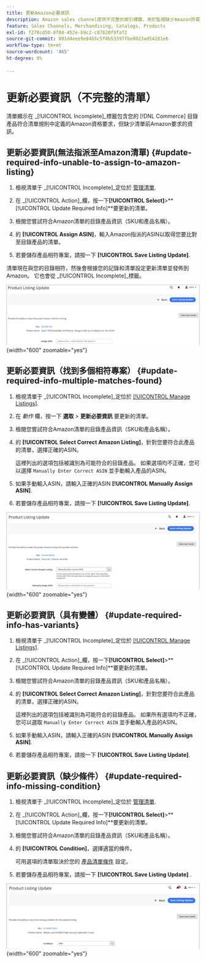 ```yaml
---
title: 更新Amazon必要資訊
description: Amazon sales channel提供不完整的索引標籤，用於監視缺少Amazon所需資訊的Commerce目錄產品。
feature: Sales Channels, Merchandising, Catalogs, Products
exl-id: f278cd50-8f04-452e-b9c2-c87820f9faf2
source-git-commit: 801d4eee9e84b5c5f8b53397fbe8023ad54281e6
workflow-type: tm+mt
source-wordcount: '465'
ht-degree: 0%

---
```


# 更新必要資訊（不完整的清單）

清單顯示在 _[!UICONTROL Incomplete]_標籤包含您的 [!DNL Commerce] 目錄產品符合清單規則中定義的Amazon資格要求，但缺少清單前Amazon要求的資訊。

## 更新必要資訊(無法指派至Amazon清單) {#update-required-info-unable-to-assign-to-amazon-listing}

1. 檢視清單于 _[!UICONTROL Incomplete]_定位於 [管理清單](./managing-product-listings.md).

1. 在 _[!UICONTROL Action]_欄，按一下&#x200B;**[!UICONTROL Select]**>**[!UICONTROL Update Required Info]**要更新的清單。

1. 檢閱您嘗試符合Amazon清單的目錄產品資訊（SKU和產品名稱）。

1. 的 **[!UICONTROL Assign ASIN]**，輸入Amazon指派的ASIN以取得您要比對至目錄產品的清單。

1. 若要儲存產品相符專案，請按一下 **[!UICONTROL Save Listing Update]**.

清單現在與您的目錄相符，然後會根據您的記錄和清單設定更新清單並發佈到Amazon。 它也會從 _[!UICONTROL Incomplete]_標籤。

![手動指定ASIN以排除清單相符專案](assets/amazon-listing-update-assign-asin.png){width="600" zoomable="yes"}

## 更新必要資訊（找到多個相符專案） {#update-required-info-multiple-matches-found}

1. 檢視清單于 _[!UICONTROL Incomplete]_定位於 [[!UICONTROL Manage Listings]](./managing-product-listings.md).

1. 在 _動作_ 欄，按一下 **選取** > **更新必要資訊** 要更新的清單。

1. 檢閱您嘗試符合Amazon清單的目錄產品資訊（SKU和產品名稱）。

1. 的 **[!UICONTROL Select Correct Amazon Listing]**，針對您要符合此產品的清單，選擇正確的ASIN。

   這裡列出的選項包括被識別為可能符合的目錄產品。 如果選項均不正確，您可以選擇 `Manually Enter Correct ASIN` 並手動輸入產品的ASIN。

1. 如果手動輸入ASIN，請輸入正確的ASIN **[!UICONTROL Manually Assign ASIN]**.

1. 若要儲存產品相符專案，請按一下 **[!UICONTROL Save Listing Update]**.

![從多個可能的相符項中手動選取ASIN](assets/amazon-listing-update-multiple-matches.png){width="600" zoomable="yes"}

## 更新必要資訊（具有變體） {#update-required-info-has-variants}

1. 檢視清單于 _[!UICONTROL Incomplete]_定位於 [[!UICONTROL Manage Listings]](./managing-product-listings.md).

1. 在 _[!UICONTROL Action]_欄，按一下&#x200B;**[!UICONTROL Select]**>**[!UICONTROL Update Required Info]**要更新的清單。

1. 檢閱您嘗試符合Amazon清單的目錄產品資訊（SKU和產品名稱）。

1. 的 **[!UICONTROL Select Correct Amazon Listing]**，針對您要符合此產品的清單，選擇正確的ASIN。

   這裡列出的選項包括被識別為可能符合的目錄產品。 如果所有選項均不正確，您可以選取 `Manually Enter Correct ASIN` 並手動輸入產品的ASIN。

1. 如果手動輸入ASIN，請輸入正確的ASIN **[!UICONTROL Manually Assign ASIN]**.

1. 若要儲存產品相符專案，請按一下 **[!UICONTROL Save Listing Update]**.

## 更新必要資訊（缺少條件） {#update-required-info-missing-condition}

1. 檢視清單于 _[!UICONTROL Incomplete]_定位於 [管理清單](./managing-product-listings.md).

1. 在 _[!UICONTROL Action]_欄，按一下&#x200B;**[!UICONTROL Select]**>**[!UICONTROL Update Required Info]**要更新的清單。

1. 檢閱您嘗試符合Amazon清單的目錄產品資訊（SKU和產品名稱）。

1. 的 **[!UICONTROL Condition]**，選擇適當的條件。

   可用選項的清單取決於您的 [產品清單條件](./product-listing-condition.md) 設定。

1. 若要儲存產品相符專案，請按一下 **[!UICONTROL Save Listing Update]** .

![手動更新遺失的條件](assets/amazon-update-listing-missing-condition.png){width="600" zoomable="yes"}
